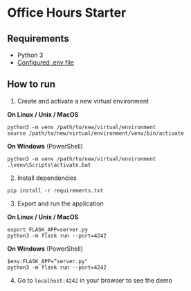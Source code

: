 # Office Hours Starter

## Requirements
* Python 3
* [Configured .env file](../README.md)


## How to run

1. Create and activate a new virtual environment

**On Linux / Unix / MacOS**

```
python3 -m venv /path/to/new/virtual/environment
source /path/to/new/virtual/environment/venv/bin/activate
```

**On Windows** (PowerShell)

```
python3 -m venv /path/to/new/virtual/environment
.\venv\Scripts\activate.bat
```

2. Install dependencies

```
pip install -r requirements.txt
```

3. Export and run the application

**On Linux / Unix / MacOS**

```
export FLASK_APP=server.py
python3 -m flask run --port=4242
```

**On Windows** (PowerShell)

```
$env:FLASK_APP=“server.py"
python3 -m flask run --port=4242
```

4. Go to `localhost:4242` in your browser to see the demo
